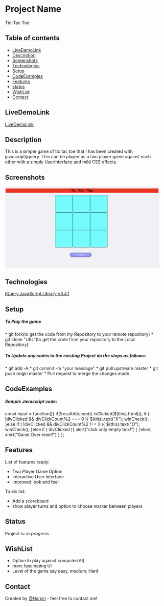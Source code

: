 # Project Name
Tic-Tac-Toe

## Table of contents
* [LiveDemoLink](#LiveDemoLink)
* [Description](#Description)
* [Screenshots](#screenshots)
* [Technologies](#technologies)
* [Setup](#Setup)
* [CodeExamples](#CodeExamples)
* [Features](#features)
* [status](#status)
* [WishList](#WishList)
* [Contact](#contact)

## LiveDemoLink
[LiveDemoLink](https://harish6788.github.io/proZero2/)

## Description
This is a simple game of tic tac toe that I has been created with javascript/jquery. This can be played as a two player game against each other with a simple UserInterface and mild CSS effects.

## Screenshots
![Game screenshot](./images/TTT.png)

## Technologies
[jQuery JavaScript Library v3.4.1 ](https://jquery.com/)

## Setup
<h5>To Play the game</h5>
* git fork(to get the code from my Repository to your remote repository)
* git clone "URL"(to get the code from your repository to the Local Repository)

<h5>To Update any codes to the existing Project do the steps as follows:</h5>
* git add -A
* git commit -m "your message"
* git pull upstream master
* git push origin master
* Pull request to merge the changes made


## CodeExamples
<h5>Sample Javascript code:</h5>

const input = function(){
  if(!resultAttained){
    isClicked($(this).html());
    if ( !divClicked && divClickCount%2 === 0 ){
      $(this).text("X");
      winCheck();
    }else if ( !divClicked && divClickCount%2 !== 0 ){
      $(this).text("O");
      winCheck();
    }else if ( divClicked ){
      alert("click only empty box!")
    }
  }else{
    alert("Game Over reset!")
  }
};

## Features
List of features ready:
* Two Player Game Option
* Interactive User Interface
* Improved look and feel

To-do list:
* Add a scoreboard
* show player turns and option to choose marker between players

## Status
Project is: _in progress_

## WishList
* Option to play against computer(AI)
* more fascinating UI
* Level of the game say easy, medium, Hard

## Contact
Created by [@Harish](vvpdharish@gmail.com) - feel free to contact me!
